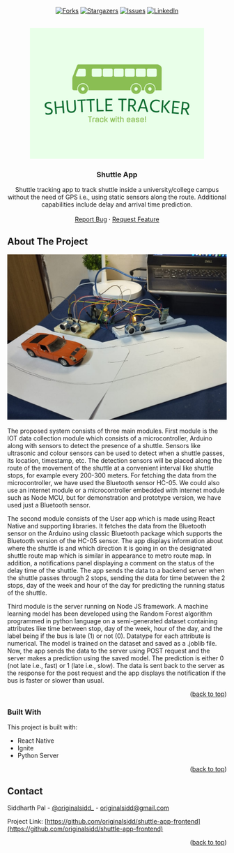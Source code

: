 <a name="readme-top"></a>

<!-- PROJECT SHIELDS -->

<center>

[![Forks][forks-shield]][forks-url]
[![Stargazers][stars-shield]][stars-url]
[![Issues][issues-shield]][issues-url]
[![LinkedIn][linkedin-shield]][linkedin-url]

</center>

<!-- PROJECT LOGO -->
<br />
<div align="center">
  <a href="https://github.com/othneildrew/Best-README-Template">
    <img src="assets/images/shuttle.png" alt="Logo" width="400">
  </a>

  <h3 align="center">Shuttle App</h3>

  <p align="center">
    Shuttle tracking app to track shuttle inside a university/college campus without the need of GPS i.e., using static sensors along the route. Additional capabilities include delay and arrival time prediction.
    <br />
    <br />
    <a href="https://github.com/othneildrew/Best-README-Template/issues">Report Bug</a>
    ·
    <a href="https://github.com/othneildrew/Best-README-Template/issues">Request Feature</a>
  </p>
</div>

<!-- ABOUT THE PROJECT -->

## About The Project

![Main Menu][product-screenshot]

The proposed system consists of three main modules. First module is the IOT data
collection module which consists of a microcontroller, Arduino along with sensors to
detect the presence of a shuttle. Sensors like ultrasonic and colour sensors can be used to
detect when a shuttle passes, its location, timestamp, etc. The detection sensors will be
placed along the route of the movement of the shuttle at a convenient interval like shuttle
stops, for example every 200-300 meters. For fetching the data from the microcontroller,
we have used the Bluetooth sensor HC-05. We could also use an internet module or a
microcontroller embedded with internet module such as Node MCU, but for
demonstration and prototype version, we have used just a Bluetooth sensor.

The second module consists of the User app which is made using React Native and
supporting libraries. It fetches the data from the Bluetooth sensor on the Arduino using
classic Bluetooth package which supports the Bluetooth version of the HC-05 sensor.
The app displays information about where the shuttle is and which direction it is going
in on the designated shuttle route map which is similar in appearance to metro route map.
In addition, a notifications panel displaying a comment on the status of the delay time of
the shuttle. The app sends the data to a backend server when the shuttle passes through 2
stops, sending the data for time between the 2 stops, day of the week and hour of the day
for predicting the running status of the shuttle.

Third module is the server running on Node JS framework. A machine learning model
has been developed using the Random Forest algorithm programmed in python language
on a semi-generated dataset containing attributes like time between stop, day of the week, hour of the day, and the label being if the bus is late (1) or not (0). Datatype for each
attribute is numerical. The model is trained on the dataset and saved as a .joblib file. Now,
the app sends the data to the server using POST request and the server makes a prediction
using the saved model. The prediction is either 0 (not late i.e., fast) or 1 (late i.e., slow).
The data is sent back to the server as the response for the post request and the app displays
the notification if the bus is faster or slower than usual.

<p align="right">(<a href="#readme-top">back to top</a>)</p>

### Built With

This project is built with:

- React Native
- Ignite
- Python Server

<p align="right">(<a href="#readme-top">back to top</a>)</p>
<!-- CONTACT -->

## Contact

Siddharth Pal - [@originalsidd\_](https://www.instagram.com/originalsidd_) - originalsidd@gmail.com

Project Link: [https://github.com/originalsidd/shuttle-app-frontend](https://github.com/originalsidd/shuttle-app-frontend)

<p align="right">(<a href="#readme-top">back to top</a>)</p>

<!-- MARKDOWN LINKS & IMAGES -->

[forks-shield]: https://img.shields.io/github/forks/originalsidd/shuttle-app-frontend?style=for-the-badge
[forks-url]: https://github.com/originalsidd/shuttle-app-frontend/network/members
[stars-shield]: https://img.shields.io/github/stars/originalsidd/shuttle-app-frontend?style=for-the-badge
[stars-url]: https://github.com/originalsidd/shuttle-app-frontend/stargazers
[issues-shield]: https://img.shields.io/github/issues/originalsidd/shuttle-app-frontend?style=for-the-badge
[issues-url]: https://github.com/originalsidd/shuttle-app-frontend/issues
[linkedin-shield]: https://img.shields.io/badge/-LinkedIn-black.svg?style=for-the-badge&logo=linkedin&colorB=555
[linkedin-url]: https://linkedin.com/in/siddharthpal20
[product-screenshot]: assets/images/shuttle3.jpg

